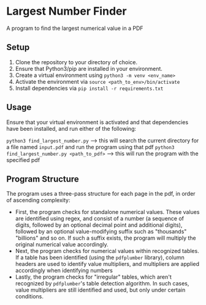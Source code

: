 # Largest Number Finder

A program to find the largest numerical value in a PDF

## Setup

1. Clone the repository to your directory of choice.
2. Ensure that Python3/pip are installed in your environment.
3. Create a virtual environment using `python3 -m venv <env_name>`
4. Activate the environment via `source <path_to_env>/bin/activate`
5. Install dependencies via `pip install -r requirements.txt`

## Usage

Ensure that your virtual environment is activated and that dependencies have been installed,
and run either of the following:

`python3 find_largest_number.py` --> this will search the current directory for a file named `input.pdf` and run the program using that pdf
`python3 find_largest_number.py <path_to_pdf>` --> this will run the program with the specified pdf

## Program Structure

The program uses a three-pass structure for each page in the pdf, in order of ascending complexity:

-   First, the program checks for standalone numerical values. These values are identified using regex, and consist of a number (a sequence of digits, followed by an optional decimal point and additional digits), followed by an optional value-modifying suffix such as "thousands" "billions" and so on. If such a suffix exists, the program will multiply the original numerical value accordingly.
-   Next, the program checks for numerical values within recognized tables. If a table has been identified (using the `pdfplumber` library), column headers are used to identify value multipliers, and multipliers are applied accordingly when identifying numbers
-   Lastly, the program checks for "irregular" tables, which aren't recognized by `pdfplumber`'s table detection algorithm. In such cases, value multipliers are still identified and used, but only under certain conditions.
